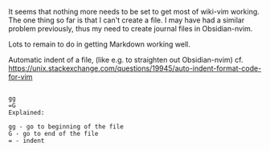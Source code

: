 It seems that nothing more needs to be set to get most of wiki-vim working. The one thing so far is that I can't create a file. I may have had a similar problem previously, thus my need to create journal files in Obsidian-nvim.

Lots to remain to do in getting Markdown working well.

Automatic indent of a file, (like e.g. to straighten out Obsidian-nvim) cf. https://unix.stackexchange.com/questions/19945/auto-indent-format-code-for-vim


```To indent the whole file automatically:

gg
=G
Explained:

gg - go to beginning of the file
G - go to end of the file
= - indent
```

